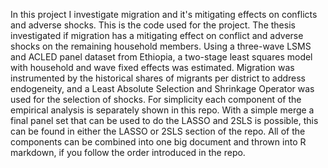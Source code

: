 In this project I investigate migration and it's mitigating effects on conflicts and adverse shocks. This is the code used for the project.
The thesis investigated if migration has a mitigating effect on conflict and adverse shocks on the remaining household members. Using a three-wave LSMS and ACLED panel dataset from Ethiopia, a two-stage least squares model with household and wave fixed effects was estimated. Migration was instrumented by the historical shares of migrants per district to address endogeneity, and a Least Absolute Selection and Shrinkage Operator was used for the selection of shocks.
For simplicity each component of the empirical analysis is separately shown in this repo. With a simple merge a final panel set that can be used to do the LASSO and 2SLS is possible, this can be found in either the LASSO or 2SLS section of the repo. All of the components can be combined into one big document and thrown into R markdown, if you follow the  order introduced in the repo.
